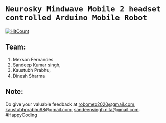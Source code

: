 # `Neurosky Mindwave Mobile 2 headset controlled Arduino Mobile Robot`
[![HitCount](http://hits.dwyl.com/MexsonFernandes/EEG-controlled-Robot-using-Neurosky-Mindwave-Mobile2.svg)](http://hits.dwyl.com/MexsonFernandes/EEG-controlled-Robot-using-Neurosky-Mindwave-Mobile2)
## Team:
 1) Mexson Fernandes
 2) Sandeep Kumar singh, 
 3) Kaustubh Prabhu, 
 4) Dinesh Sharma

## Note:
  Do give your valuable feedback at robomex2020@gmail.com, kaustubhprabhu98@gmail.com, sandeepsingh.nita@gmail.com. #HappyCoding
